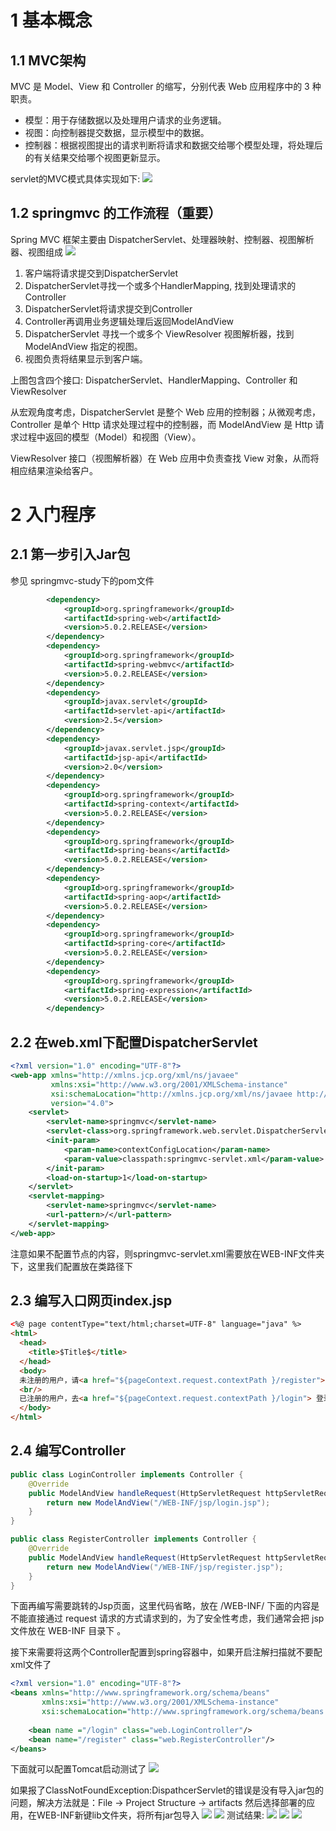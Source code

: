 # 1 基本概念
## 1.1 MVC架构
MVC 是 Model、View 和 Controller 的缩写，分别代表 Web 应用程序中的 3 种职责。
- 模型：用于存储数据以及处理用户请求的业务逻辑。
- 视图：向控制器提交数据，显示模型中的数据。
- 控制器：根据视图提出的请求判断将请求和数据交给哪个模型处理，将处理后的有关结果交给哪个视图更新显示。

servlet的MVC模式具体实现如下:
![](https://github.com/wuzheng228/springmvc-study/blob/master/images/20210422171000.png?raw=true)

## 1.2 springmvc 的工作流程（重要）
Spring MVC 框架主要由 DispatcherServlet、处理器映射、控制器、视图解析器、视图组成
![](https://github.com/wuzheng228/springmvc-study/blob/master/images/QQ%E5%9B%BE%E7%89%8720210422172524.png?raw=true)

1. 客户端将请求提交到DispatcherServlet
2. DispatcherServlet寻找一个或多个HandlerMapping, 找到处理请求的Controller
3. DispatcherServlet将请求提交到Controller
4. Controller再调用业务逻辑处理后返回ModelAndView
5. DispatcherServlet 寻找一个或多个 ViewResolver 视图解析器，找到 ModelAndView 指定的视图。
6. 视图负责将结果显示到客户端。

上图包含四个接口: DispatcherServlet、HandlerMapping、Controller 和 ViewResolver

从宏观角度考虑，DispatcherServlet 是整个 Web 应用的控制器；从微观考虑，Controller 是单个 Http 请求处理过程中的控制器，而 ModelAndView 是 Http 请求过程中返回的模型（Model）和视图（View）。

ViewResolver 接口（视图解析器）在 Web 应用中负责查找 View 对象，从而将相应结果渲染给客户。

# 2 入门程序
## 2.1 第一步引入Jar包
参见 springmvc-study下的pom文件
```xml
        <dependency>
            <groupId>org.springframework</groupId>
            <artifactId>spring-web</artifactId>
            <version>5.0.2.RELEASE</version>
        </dependency>
        <dependency>
            <groupId>org.springframework</groupId>
            <artifactId>spring-webmvc</artifactId>
            <version>5.0.2.RELEASE</version>
        </dependency>
        <dependency>
            <groupId>javax.servlet</groupId>
            <artifactId>servlet-api</artifactId>
            <version>2.5</version>
        </dependency>
        <dependency>
            <groupId>javax.servlet.jsp</groupId>
            <artifactId>jsp-api</artifactId>
            <version>2.0</version>
        </dependency>
        <dependency>
            <groupId>org.springframework</groupId>
            <artifactId>spring-context</artifactId>
            <version>5.0.2.RELEASE</version>
        </dependency>
        <dependency>
            <groupId>org.springframework</groupId>
            <artifactId>spring-beans</artifactId>
            <version>5.0.2.RELEASE</version>
        </dependency>
        <dependency>
            <groupId>org.springframework</groupId>
            <artifactId>spring-aop</artifactId>
            <version>5.0.2.RELEASE</version>
        </dependency>
        <dependency>
            <groupId>org.springframework</groupId>
            <artifactId>spring-core</artifactId>
            <version>5.0.2.RELEASE</version>
        </dependency>
        <dependency>
            <groupId>org.springframework</groupId>
            <artifactId>spring-expression</artifactId>
            <version>5.0.2.RELEASE</version>
        </dependency>
```
## 2.2 在web.xml下配置DispatcherServlet
```xml
<?xml version="1.0" encoding="UTF-8"?>
<web-app xmlns="http://xmlns.jcp.org/xml/ns/javaee"
         xmlns:xsi="http://www.w3.org/2001/XMLSchema-instance"
         xsi:schemaLocation="http://xmlns.jcp.org/xml/ns/javaee http://xmlns.jcp.org/xml/ns/javaee/web-app_4_0.xsd"
         version="4.0">
    <servlet>
        <servlet-name>springmvc</servlet-name>
        <servlet-class>org.springframework.web.servlet.DispatcherServlet</servlet-class>
        <init-param>
            <param-name>contextConfigLocation</param-name>
            <param-value>classpath:springmvc-servlet.xml</param-value>
        </init-param>
        <load-on-startup>1</load-on-startup>
    </servlet>
    <servlet-mapping>
        <servlet-name>springmvc</servlet-name>
        <url-pattern>/</url-pattern>
    </servlet-mapping>
</web-app>
```
注意如果不配置<init-param>节点的内容，则springmvc-servlet.xml需要放在WEB-INF文件夹下，这里我们配置放在类路径下
## 2.3 编写入口网页index.jsp
```html
<%@ page contentType="text/html;charset=UTF-8" language="java" %>
<html>
  <head>
    <title>$Title$</title>
  </head>
  <body>
  未注册的用户，请<a href="${pageContext.request.contextPath }/register"> 注册</a>！
  <br/>
  已注册的用户，去<a href="${pageContext.request.contextPath }/login"> 登录</a>！
  </body>
</html>
```
## 2.4 编写Controller
```java
public class LoginController implements Controller {
    @Override
    public ModelAndView handleRequest(HttpServletRequest httpServletRequest, HttpServletResponse httpServletResponse) throws Exception {
        return new ModelAndView("/WEB-INF/jsp/login.jsp");
    }
}
```
```java
public class RegisterController implements Controller {
    @Override
    public ModelAndView handleRequest(HttpServletRequest httpServletRequest, HttpServletResponse httpServletResponse) throws Exception {
        return new ModelAndView("/WEB-INF/jsp/register.jsp");
    }
}
```
下面再编写需要跳转的Jsp页面，这里代码省略，放在 /WEB-INF/ 下面的内容是不能直接通过 request 请求的方式请求到的，为了安全性考虑，我们通常会把 jsp 文件放在 WEB-INF 目录下
。

接下来需要将这两个Controller配置到spring容器中，如果开启注解扫描就不要配xml文件了

```xml
<?xml version="1.0" encoding="UTF-8"?>
<beans xmlns="http://www.springframework.org/schema/beans"
       xmlns:xsi="http://www.w3.org/2001/XMLSchema-instance"
       xsi:schemaLocation="http://www.springframework.org/schema/beans http://www.springframework.org/schema/beans/spring-beans.xsd">
    
    <bean name ="/login" class="web.LoginController"/>
    <bean name="/register" class="web.RegisterController"/>
</beans>
```
下面就可以配置Tomcat启动测试了
![](https://raw.githubusercontent.com/wuzheng228/springmvc-study/master/images/%E9%85%8D%E7%BD%AETomcat.bmp)

如果报了ClassNotFoundException:DispathcerServlet的错误是没有导入jar包的问题，解决方法就是：File -> Project Structure -> artifacts
然后选择部署的应用，在WEB-INF新键lib文件夹，将所有jar包导入
![](https://github.com/wuzheng228/springmvc-study/blob/master/images/%E6%B7%BB%E5%8A%A0lib%E6%96%87%E4%BB%B6%E5%A4%B901.png?raw=true)
![](https://github.com/wuzheng228/springmvc-study/blob/master/images/%E5%AF%BC%E5%85%A5%E6%89%80%E6%9C%89jar%E5%8C%85.png?raw=true)
测试结果:
![](https://github.com/wuzheng228/springmvc-study/blob/master/images/%E5%85%A5%E9%97%A8%E6%B5%8B%E8%AF%9501.bmp?raw=true)
![](https://raw.githubusercontent.com/wuzheng228/springmvc-study/master/images/%E5%85%A5%E9%97%A8%E6%B5%8B%E8%AF%9502.bmp)
![](https://raw.githubusercontent.com/wuzheng228/springmvc-study/master/images/%E5%85%A5%E9%97%A8%E6%B5%8B%E8%AF%9503.bmp)
